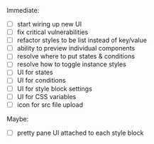 Immediate:

- [ ] start wiring up new UI
- [ ] fix critical vulnerabilities
- [ ] refactor styles to be list instead of key/value
- [ ] ability to preview individual components
- [ ] resolve where to put states & conditions
- [ ] resolve how to toggle instance styles
- [ ] UI for states
- [ ] UI for conditions
- [ ] UI for style block settings
- [ ] UI for CSS variables
- [ ] icon for src file upload

Maybe:

- [ ] pretty pane UI attached to each style block
